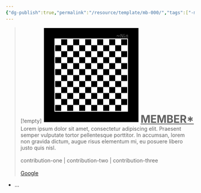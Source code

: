 ```yaml
---
{"dg-publish":true,"permalink":"/resource/template/mb-000/","tags":["-member"],"noteIcon":""}
---
```


>[!empty]
> ![RESOURCE/ASSET/OTHER/PlaceholderIcon.png|icon](/img/user/RESOURCE/ASSET/OTHER/PlaceholderIcon.png) <u style="font-size: 2em; font-weight: bold;"> MEMBER* </u>
> Lorem ipsum dolor sit amet, consectetur adipiscing elit. Praesent semper vulputate tortor pellentesque porttitor. In accumsan, lorem non gravida dictum, augue risus elementum mi, eu posuere libero justo quis nisl. <br><br>contribution-one | contribution-two | contribution-three <br><br>[Google](https://www.google.com) 

- ...